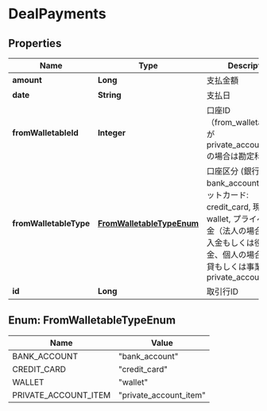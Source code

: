 

# DealPayments


## Properties

Name | Type | Description | Notes
------------ | ------------- | ------------- | -------------
**amount** | **Long** | 支払金額 | 
**date** | **String** | 支払日 | 
**fromWalletableId** | **Integer** | 口座ID（from_walletable_typeがprivate_account_itemの場合は勘定科目ID） |  [optional]
**fromWalletableType** | [**FromWalletableTypeEnum**](#FromWalletableTypeEnum) | 口座区分 (銀行口座: bank_account, クレジットカード: credit_card, 現金: wallet, プライベート資金（法人の場合は役員借入金もしくは役員借入金、個人の場合は事業主貸もしくは事業主借）: private_account_item) |  [optional]
**id** | **Long** | 取引行ID | 



## Enum: FromWalletableTypeEnum

Name | Value
---- | -----
BANK_ACCOUNT | &quot;bank_account&quot;
CREDIT_CARD | &quot;credit_card&quot;
WALLET | &quot;wallet&quot;
PRIVATE_ACCOUNT_ITEM | &quot;private_account_item&quot;



